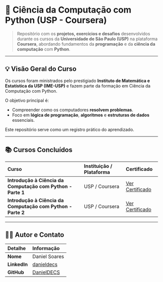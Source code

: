 # 🐍 Ciência da Computação com Python (USP - Coursera)

> Repositório com os **projetos, exercícios e desafios** desenvolvidos durante os cursos da **Universidade de São Paulo (USP)** na plataforma **Coursera**, abordando fundamentos da **programação** e da **ciência da computação** com **Python**.

---

## 💡 Visão Geral do Curso

Os cursos foram ministrados pelo prestigiado **Instituto de Matemática e Estatística da USP (IME-USP)** e fazem parte da formação em Ciência da Computação com Python.

O objetivo principal é:

-   Compreender como os computadores **resolvem problemas**.
-   Foco em **lógica de programação**, **algoritmos** e **estruturas de dados** essenciais.

Este repositório serve como um registro prático do aprendizado.

---

## 📚 Cursos Concluídos

| Curso | Instituição / Plataforma | Certificado |
| :--- | :--- | :--- |
| **Introdução à Ciência da Computação com Python - Parte 1** | USP / Coursera | [Ver Certificado](https://www.coursera.org/account/accomplishments/verify/ZSU499CUADCT) |
| **Introdução à Ciência da Computação com Python - Parte 2** | USP / Coursera | [Ver Certificado](https://www.coursera.org/account/accomplishments/verify/5XL54WDSV62Y) |

---

## 👨‍💻 Autor e Contato

| Detalhe | Informação |
| :--- | :--- |
| **Nome** | Daniel Soares |
| **LinkedIn** | [danieldecs](https://www.linkedin.com/in/danieldecs) |
| **GitHub** | [DanielDECS](https://github.com/DanielDECS) |

